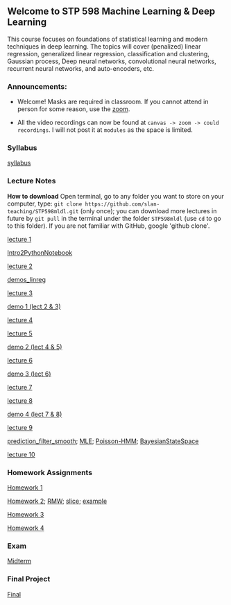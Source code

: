 ## Welcome to STP 598 Machine Learning \& Deep Learning 

This course focuses on foundations of statistical learning and modern techniques in deep learning. The topics will cover (penalized) linear regression, generalized linear regression, classification and clustering, Gaussian process, Deep neural networks, convolutional neural networks, recurrent neural networks, and auto-encoders, etc.

### Announcements:

* Welcome! Masks are required in classroom. If you cannot attend in person for some reason, use the [zoom](https://asu.zoom.us/j/85457478422?pwd=cE1JTmxHMlNmT05xNGNUby9vcGswQT09).

* All the video recordings can now be found at `canvas -> zoom -> could recordings`. I will not post it at `modules` as the space is limited.

### Syllabus

[syllabus](https://github.com/slan-teaching/STP598mldl/blob/main/syllabus_STP598mldl.pdf)

### Lecture Notes

**How to download** Open terminal, go to any folder you want to store on your computer, type: `git clone https://github.com/slan-teaching/STP598mldl.git` (only once); you can download more lectures in future by `git pull` in the terminal under the folder `STP598mldl` (use `cd` to go to this folder). If you are not familiar with GitHub, google 'github clone'.

[lecture 1](https://github.com/slan-teaching/STP598mldl/blob/main/lecture_notes/STP598mldl_Intro.pdf)

[Intro2PythonNotebook](https://github.com/slan-teaching/STP598mldl/blob/main/lecture_notes/Lec13-Getting-started-with-iPython-Notebook.pdf)

[lecture 2](https://github.com/slan-teaching/STP598mldl/blob/main/lecture_notes/STP598mldl_lect2reg.pdf)

[demos_linreg](https://github.com/slan-teaching/STP598mldl/tree/main/demos/lect2_reg)

[lecture 3](https://github.com/slan-teaching/STP598sta/blob/master/lecture_notes/STP598sta_lecture3.pdf)

[demo 1 (lect 2 & 3)](https://github.com/slan-teaching/STP598sta/blob/master/demos/STP598sta_krigCAR.html)

[lecture 4](https://github.com/slan-teaching/STP598sta/blob/master/lecture_notes/STP598sta_lecture4.pdf)

[lecture 5](https://github.com/slan-teaching/STP598sta/blob/master/lecture_notes/STP598sta_lecture5.pdf)

[demo 2 (lect 4 & 5)](https://github.com/slan-teaching/STP598sta/blob/master/demos/STP598sta_hierachical.html)

[lecture 6](https://github.com/slan-teaching/STP598sta/blob/master/lecture_notes/STP598sta_lecture6.pdf)

[demo 3 (lect 6)](https://github.com/slan-teaching/STP598sta/blob/master/demos/STP598sta_multivariate.html)

[lecture 7](https://github.com/slan-teaching/STP598sta/blob/master/lecture_notes/STP598sta_lecture7.pdf)

[lecture 8](https://github.com/slan-teaching/STP598sta/blob/master/lecture_notes/STP598sta_lecture8.pdf)

[demo 4 (lect 7 & 8)](https://github.com/slan-teaching/STP598sta/blob/master/demos/STP598sta_timeseries.html)

[lecture 9](https://github.com/slan-teaching/STP598sta/blob/master/lecture_notes/STP598sta_lecture9.pdf)

[prediction_filter_smooth](https://github.com/slan-teaching/STP598sta/blob/master/demos/prediction_filter_smooth.R);  [MLE](https://github.com/slan-teaching/STP598sta/blob/master/demos/mle.R);  [Poisson-HMM](https://github.com/slan-teaching/STP598sta/blob/master/demos/PoissonHMM.R);  [BayesianStateSpace](https://github.com/slan-teaching/STP598sta/blob/master/demos/BayesStateSpace.R)

[lecture 10](https://github.com/slan-teaching/STP598sta/blob/master/lecture_notes/STP598sta_lecture10.pdf)

### Homework Assignments

[Homework 1](https://github.com/slan-teaching/STP598sta/blob/master/Homework/STP598sta_hw1.pdf)

[Homework 2](https://github.com/slan-teaching/STP598sta/blob/master/Homework/STP598sta_hw2.pdf);    [RMW](https://github.com/slan-teaching/STP598sta/blob/master/Homework/RWM.R);    [slice](https://github.com/slan-teaching/STP598sta/blob/master/Homework/slice.R);    [example](https://github.com/slan-teaching/STP598sta/blob/master/Homework/BayesMCMC.html)

[Homework 3](https://github.com/slan-teaching/STP598sta/blob/master/Homework/STP598sta_hw3.pdf)

[Homework 4](https://github.com/slan-teaching/STP598sta/blob/master/Homework/STP598sta_hw4.pdf)

### Exam

[Midterm](https://github.com/slan-teaching/STP598sta/blob/master/Project/Midterm.pdf)

### Final Project

[Final](https://github.com/slan-teaching/STP598sta/blob/master/Project/Final.pdf)
